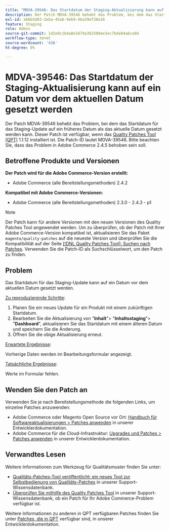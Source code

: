 ```yaml
---
title: "MDVA-39546: Das Startdatum der Staging-Aktualisierung kann auf ein Datum vor dem aktuellen Datum gesetzt werden"
description: Der Patch MDVA-39546 behebt das Problem, bei dem das Startdatum für das Staging-Update auf ein früheres Datum als das aktuelle Datum gesetzt werden kann. Dieser Patch ist verfügbar, wenn das [Quality Patches Tool (QPT)](/help/announcements/adobe-commerce-announcements/magento-quality-patches-released-new-tool-to-self-serve-quality-patches.md) 1.1.12 installiert ist. Die Patch-ID lautet MDVA-39546. Bitte beachten Sie, dass das Problem in Adobe Commerce 2.4.5 behoben sein soll.
exl-id: a66b5d83-2eba-45a6-9eb9-4ba39ef20e16
feature: Staging
role: Admin
source-git-commit: 1d2e0c1b4a8e3d79a362500ee3ec7bde84a6ce0d
workflow-type: tm+mt
source-wordcount: '436'
ht-degree: 0%

---
```


# MDVA-39546: Das Startdatum der Staging-Aktualisierung kann auf ein Datum vor dem aktuellen Datum gesetzt werden

Der Patch MDVA-39546 behebt das Problem, bei dem das Startdatum für das Staging-Update auf ein früheres Datum als das aktuelle Datum gesetzt werden kann. Dieser Patch ist verfügbar, wenn das [Quality Patches Tool (QPT)](/help/announcements/adobe-commerce-announcements/magento-quality-patches-released-new-tool-to-self-serve-quality-patches.md) 1.1.12 installiert ist. Die Patch-ID lautet MDVA-39546. Bitte beachten Sie, dass das Problem in Adobe Commerce 2.4.5 behoben sein soll.

## Betroffene Produkte und Versionen

**Der Patch wird für die Adobe Commerce-Version erstellt:**

* Adobe Commerce (alle Bereitstellungsmethoden) 2.4.2

**Kompatibel mit Adobe Commerce-Versionen:**

* Adobe Commerce (alle Bereitstellungsmethoden) 2.3.0 - 2.4.3 - p1

>[!NOTE]
>
>Der Patch kann für andere Versionen mit den neuen Versionen des Quality Patches Tool angewendet werden. Um zu überprüfen, ob der Patch mit Ihrer Adobe Commerce-Version kompatibel ist, aktualisieren Sie das Paket `magento/quality-patches` auf die neueste Version und überprüfen Sie die Kompatibilität auf der Seite [[!DNL Quality Patches Tool]: Suchen nach Patches](https://devdocs.magento.com/quality-patches/tool.html#patch-grid). Verwenden Sie die Patch-ID als Suchschlüsselwort, um den Patch zu finden.

## Problem

Das Startdatum für das Staging-Update kann auf ein Datum vor dem aktuellen Datum gesetzt werden.

<u>Zu reproduzierende Schritte</u>:

1. Planen Sie ein neues Update für ein Produkt mit einem zukünftigen Startdatum.
1. Bearbeiten Sie die Aktualisierung von &quot;**Inhalt**&quot;> &quot;**Inhaltsstaging**&quot;> &quot;**Dashboard**&quot;, aktualisieren Sie das Startdatum mit einem älteren Datum und speichern Sie die Änderung.
1. Öffnen Sie die obige Aktualisierung erneut.

<u>Erwartete Ergebnisse</u>:

Vorherige Daten werden im Bearbeitungsformular angezeigt.

<u>Tatsächliche Ergebnisse</u>:

Werte im Formular fehlen.

## Wenden Sie den Patch an

Verwenden Sie je nach Bereitstellungsmethode die folgenden Links, um einzelne Patches anzuwenden:

* Adobe Commerce oder Magento Open Source vor Ort: [Handbuch für Softwareaktualisierungen > Patches anwenden](https://devdocs.magento.com/guides/v2.4/comp-mgr/patching/mqp.html) in unserer Entwicklerdokumentation.
* Adobe Commerce für die Cloud-Infrastruktur: [Upgrades und Patches > Patches anwenden](https://devdocs.magento.com/cloud/project/project-patch.html) in unserer Entwicklerdokumentation.

## Verwandtes Lesen

Weitere Informationen zum Werkzeug für Qualitätsmuster finden Sie unter:

* [Qualitäts-Patches-Tool veröffentlicht: ein neues Tool zur Selbstbedienung von Qualitäts-Patches](/help/announcements/adobe-commerce-announcements/magento-quality-patches-released-new-tool-to-self-serve-quality-patches.md) in unserer Support-Wissensdatenbank.
* [Überprüfen Sie mithilfe des Quality Patches Tool](/help/support-tools/patches-available-in-qpt-tool/check-patch-for-magento-issue-with-magento-quality-patches.md) in unserer Support-Wissensdatenbank, ob ein Patch für Ihr Adobe Commerce-Problem verfügbar ist.

Weitere Informationen zu anderen in QPT verfügbaren Patches finden Sie unter [Patches, die in QPT](https://devdocs.magento.com/quality-patches/tool.html#patch-grid) verfügbar sind, in unserer Entwicklerdokumentation.
